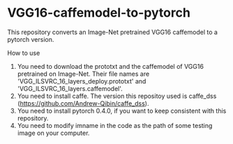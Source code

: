 # VGG16-caffemodel-to-pytorch
This repository converts an Image-Net pretrained VGG16 caffemodel to a pytorch version.

How to use
1. You need to download the prototxt and the caffemodel of VGG16 pretrained on Image-Net. Their file names are 'VGG_ILSVRC_16_layers_deploy.prototxt' and 'VGG_ILSVRC_16_layers.caffemodel'.
2. You need to install caffe. The version this repositoy used is caffe_dss (https://github.com/Andrew-Qibin/caffe_dss). 
3. You need to install pytorch 0.4.0, if you want to keep consistent with this repository.
4. You need to modify imname in the code as the path of some testing image on your computer.

